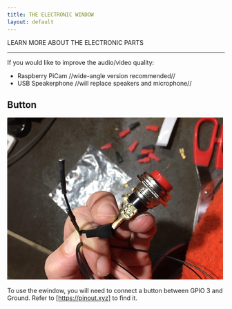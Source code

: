 ```yaml
---
title: THE ELECTRONIC WINDOW
layout: default
---
```


LEARN MORE ABOUT THE ELECTRONIC PARTS

---
If you would like to improve the audio/video quality:
- Raspberry PiCam //wide-angle version recommended//
- USB Speakerphone //will replace speakers and microphone//

## Button
![button](images/button_500px.jpg)

To use the ewindow, you will need to connect a button between GPIO 3 and Ground. Refer to [https://pinout.xyz] to find it.
